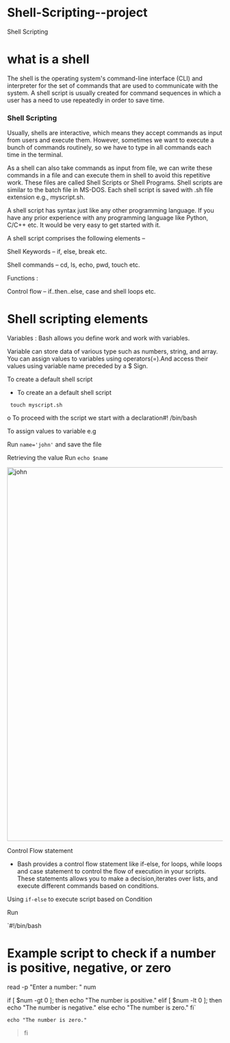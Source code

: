 # Shell-Scripting--project
Shell Scripting

# what is a shell

The shell is the operating system's command-line interface (CLI) and interpreter for the set of commands that are used to communicate with the system. A shell script is usually created for command sequences in which a user has a need to use repeatedly in order to save time.

### Shell Scripting

Usually, shells are interactive, which means they accept commands as input from users and execute them. However, sometimes we want to execute a bunch of commands routinely, so we have to type in all commands each time in the terminal.

As a shell can also take commands as input from file, we can write these commands in a file and can execute them in shell to avoid this repetitive work. These files are called Shell Scripts or Shell Programs. Shell scripts are similar to the batch file in MS-DOS. Each shell script is saved with .sh file extension e.g., myscript.sh.

A shell script has syntax just like any other programming language. If you have any prior experience with any programming language like Python, C/C++ etc. It would be very easy to get started with it.

A shell script comprises the following elements –

Shell Keywords – if, else, break etc.

Shell commands – cd, ls, echo, pwd, touch etc.

Functions :

Control flow – if..then..else, case and shell loops etc.

# Shell scripting elements

Variables : Bash allows you define work and work with variables.

Variable can store data of various type such as numbers, string, and array. You can assign values to variables using operators(=).And access their values using variable name preceded by a $ Sign.

To create a default shell script
- To create an a default shell script
  
 ` touch myscript.sh`

 
 o To proceed with the script we start with a declaration#! /bin/bash

To assign values to variable e.g

Run `name='john'`  and save the file

Retrieving the value Run `echo $name`

<img width="872" alt="john" src="https://github.com/Bukolaogunwale1/Shell-Scripting--project/assets/122865359/483602db-3982-4bfa-b10a-53c3ac9ae25e">

Control Flow statement

- Bash provides a control flow statement like if-else, for loops, while loops and case statement to control the flow of execution in your scripts. These statements allows you to make a decision,iterates over lists, and execute different commands based on conditions.

Using `if-else` to execute script based on Condition

Run

`#!/bin/bash

# Example script to check if a number is positive, negative, or zero

read -p "Enter a number: " num

if [ $num -gt 0 ]; then
   echo "The number is positive."
   elif [ $num -lt 0 ]; then
   echo "The number is negative."
   else
   echo "The number is zero."
fi`


    echo "The number is zero."
> fi

